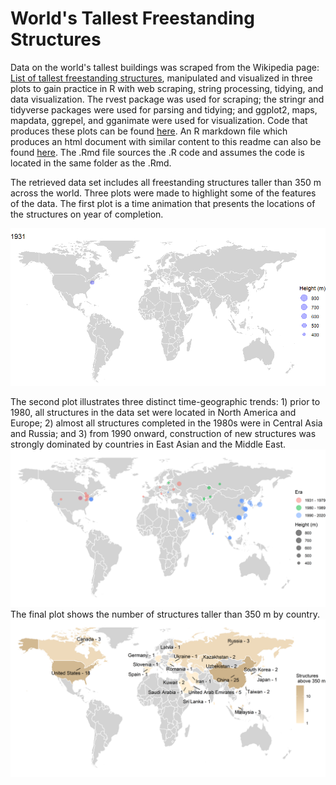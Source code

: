 # World's Tallest Freestanding Structures

Data on the world's tallest buildings was scraped from the Wikipedia page: [List of tallest freestanding structures](https://en.wikipedia.org/wiki/List_of_tallest_freestanding_structures), manipulated and visualized in three plots to gain practice in R with web scraping, string processing, tidying, and data visualization. The rvest package was used for scraping; the stringr and tidyverse packages were used for parsing and tidying; and ggplot2, maps, mapdata, ggrepel, and gganimate were used for visualization. Code that produces these plots can be found [here](https://github.com/corrigan-r/Tallest_Freestanding_Structures/blob/main/tallest_structures_code.R). An R markdown file which produces an html document with similar content to this readme can also be found [here](https://github.com/corrigan-r/Tallest_Freestanding_Structures/blob/main/tallest_structures.Rmd). The .Rmd file sources the .R code and assumes the code is located in the same folder as the .Rmd.

The retrieved data set includes all freestanding structures taller than 350 m across the world. Three plots were made to highlight some of the features of the data. 
 The first plot is a time animation that presents the locations of the structures on year of completion.

![alt text](https://github.com/corrigan-r/Tallest_Freestanding_Structures/blob/main/animation_plot.gif)

The second plot illustrates three distinct time-geographic trends: 1) prior to 1980, all structures in the data set were located in North America and Europe; 2) almost all structures completed in the 1980s were in Central Asia and Russia; and 3) from 1990 onward, construction of new structures was strongly dominated by countries in East Asian and the Middle East.
![alt text](https://github.com/corrigan-r/Tallest_Freestanding_Structures/blob/main/era_plot.png)
The final plot shows the number of structures taller than 350 m by country.
![alt text](https://github.com/corrigan-r/Tallest_Freestanding_Structures/blob/main/density_plot.png)
